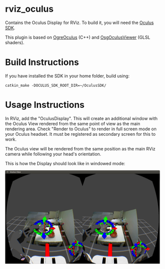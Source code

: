 rviz_oculus
===========

Contains the Oculus Display for RViz. To build it, you will need the [Oculus SDK](developer.oculusvr.com).

This plugin is based on [OgreOculus](https://bitbucket.org/rajetic/ogreoculus) (C++)
and [OsgOculusViewer](https://github.com/bjornblissing/osgoculusviewer) (GLSL shaders).

Build Instructions
==================

If you have installed the SDK in your home folder, build using:

```
catkin_make -DOCULUS_SDK_ROOT_DIR=~/OculusSDK/
```

Usage Instructions
==================

In RViz, add the "OculusDisplay". This will create an additional window with the Oculus View
rendered from the same point of view as the main rendering area. Check "Render to Oculus" to 
render in full screen mode on your Oculus headset. It must be registered as secondary screen
for this to work.

The Oculus view will be rendered from the same position as the main RViz camera while following
your head's orientation.

This is how the Display should look like in windowed mode:

![ScreenShot](doc/screenshot.png)
